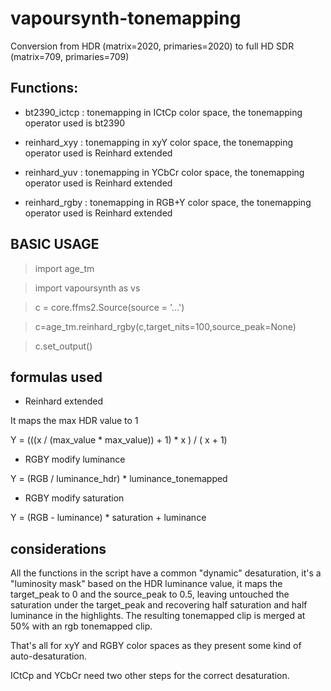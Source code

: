 # vapoursynth-tonemapping

Conversion from HDR (matrix=2020, primaries=2020) to full HD SDR (matrix=709, primaries=709)

## Functions:  
- bt2390_ictcp : tonemapping in ICtCp color space, the tonemapping operator used is bt2390 
- reinhard_xyy : tonemapping in xyY color space, the tonemapping operator used is Reinhard extended

- reinhard_yuv : tonemapping in YCbCr color space, the tonemapping operator used is Reinhard extended

- reinhard_rgby : tonemapping in RGB+Y color space, the tonemapping operator used is Reinhard extended



## BASIC USAGE

> import age_tm

> import vapoursynth as vs

> c = core.ffms2.Source(source = '...')

> c=age_tm.reinhard_rgby(c,target_nits=100,source_peak=None)

> c.set_output()


## formulas used

- Reinhard extended 

It maps the max HDR value to 1

Y = (((x / (max_value * max_value)) + 1) * x ) /  ( x + 1)

- RGBY modify luminance

Y = (RGB / luminance_hdr) * luminance_tonemapped

- RGBY modify saturation

Y =  (RGB - luminance) * saturation + luminance


## considerations

All the functions in the script have a common "dynamic" desaturation, it's a "luminosity mask" based on the HDR luminance value,
it maps the target_peak to 0 and the source_peak to 0.5, leaving untouched the saturation under the target_peak and recovering half saturation and half 
luminance in the highlights.
The resulting tonemapped clip is merged at 50% with an rgb tonemapped clip.

That's all for xyY  and RGBY color spaces as they present some kind of auto-desaturation.

ICtCp and YCbCr need two other steps  for the correct desaturation.
 












